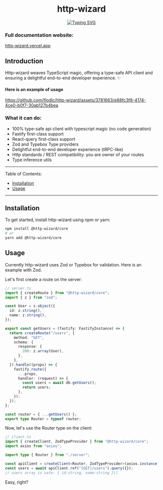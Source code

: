 <h1 align="center">http-wizard</h1>
<p align="center"><a href="https://git.io/typing-svg"><img src="https://readme-typing-svg.demolab.com?font=Fira+Code&size=18&duration=2000&pause=2000&center=true&width=550&height=80&lines=Delightful end-to-end experience with Typescript ✨" alt="Typing SVG" /></a></p>

### Full documentation website:

[http-wizard.vercel.app](https://http-wizard.vercel.app)

## Introduction

Http-wizard weaves TypeScript magic, offering a type-safe API client and ensuring a delightful end-to-end developer experience. ✨

#### Here is an example of usage

https://github.com/flodlc/http-wizard/assets/3781663/e88fc3f8-4174-4ce0-b0f7-30ab127b4bea

### What it can do:

- 100% type-safe api client with typescript magic (no code generation)
- Fastify first-class support
- React-query first-class support
- Zod and Typebox Type providers
- Delightful end-to-end developer experience (tRPC-like)
- Http standards / REST compatibility: you are owner of your routes
- Type inference utils

---

Table of Contents:

- [Installation](#installation)
- [Usage](#usage)

---

## Installation

To get started, install http-wizard using npm or yarn:

```sh
npm install @http-wizard/core
# or
yarn add @http-wizard/core
```

## Usage

Currently http-wizard uses Zod or Typebox for validation.
Here is an example with Zod.

Let's first create a route on the server:

```typescript title="Route creation with Fastify and Zod"
// server.ts
import { createRoute } from "@http-wizard/core";
import { z } from "zod";

const User = z.object({
  id: z.string(),
  name: z.string(),
});

export const getUsers = (fastify: FastifyInstance) => {
  return createRoute("/users", {
    method: "GET",
    schema: {
      response: {
        200: z.array(User),
      },
    },
  }).handle((props) => {
    fastify.route({
      ...props,
      handler: (request) => {
        const users = await db.getUsers();
        return users;
      },
    });
  });
};

const router = { ...getUsers() };
export type Router = typeof router;
```

Now, let's use the Router type on the client:

```typescript title="Client instanciation with axios"
// client.ts
import { createClient, ZodTypeProvider } from "@http-wizard/core";
import axios from "axios";

import type { Router } from "./server";

const apiClient = createClient<Router, ZodTypeProvider>(axios.instance());
const users = await apiClient.ref("[GET]/users").query({});
// users array is safe: { id:string, name:string }[]
```

Easy, right?
